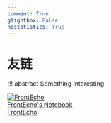 ```yaml
---
comment: True
glightbox: False
nostatistics: True
---
```


# 友链

!!! abstract
    Something interesting

<div class="flink-list">

<div class="flink-list-item">
    <a href="https://note.frontecho.top/" title="FrontEcho's Notebook" target="_blank">
        <div class="flink-item-icon">
            <img src="../assets/FrontEcho.png" alt="FrontEcho">
        </div>
        <div class="flink-item-name heti-skip">FrontEcho's Notebook</div>
        <div class="flink-item-desc">FrontEcho</div>
    </a>
</div>

</div>